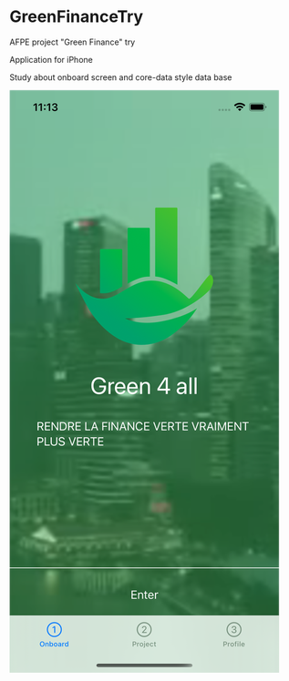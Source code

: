 # GreenFinanceTry
AFPE project "Green Finance" try

Application for iPhone

Study about onboard screen and core-data style data base 

![Alt Text](/images/simulator1.png)
